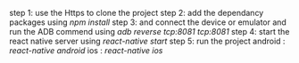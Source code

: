 step 1: use the Https to clone the project 
step 2: add the dependancy packages using *npm install*
step 3: and connect the device or emulator  and run the ADB commend using *adb reverse tcp:8081 tcp:8081*
step 4: start the react native server using *react-native start*
step 5: run the project 
    android : *react-native android*
    ios : *react-native ios*